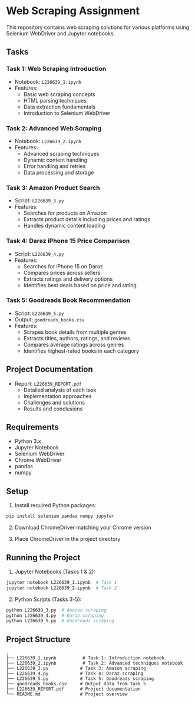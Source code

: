 # Web Scraping Assignment

This repository contains web scraping solutions for various platforms using Selenium WebDriver and Jupyter notebooks.

## Tasks

### Task 1: Web Scraping Introduction
- Notebook: `L226639_1.ipynb`
- Features:
  - Basic web scraping concepts
  - HTML parsing techniques
  - Data extraction fundamentals
  - Introduction to Selenium WebDriver

### Task 2: Advanced Web Scraping
- Notebook: `L226639_2.ipynb`
- Features:
  - Advanced scraping techniques
  - Dynamic content handling
  - Error handling and retries
  - Data processing and storage

### Task 3: Amazon Product Search
- Script: `L226639_3.py`
- Features:
  - Searches for products on Amazon
  - Extracts product details including prices and ratings
  - Handles dynamic content loading

### Task 4: Daraz iPhone 15 Price Comparison
- Script: `L226639_4.py`
- Features:
  - Searches for iPhone 15 on Daraz
  - Compares prices across sellers
  - Extracts ratings and delivery options
  - Identifies best deals based on price and rating

### Task 5: Goodreads Book Recommendation
- Script: `L226639_5.py`
- Output: `goodreads_books.csv`
- Features:
  - Scrapes book details from multiple genres
  - Extracts titles, authors, ratings, and reviews
  - Compares average ratings across genres
  - Identifies highest-rated books in each category

## Project Documentation
- Report: `L226639_REPORT.pdf`
  - Detailed analysis of each task
  - Implementation approaches
  - Challenges and solutions
  - Results and conclusions

## Requirements
- Python 3.x
- Jupyter Notebook
- Selenium WebDriver
- Chrome WebDriver
- pandas
- numpy

## Setup
1. Install required Python packages:
```bash
pip install selenium pandas numpy jupyter
```

2. Download ChromeDriver matching your Chrome version

3. Place ChromeDriver in the project directory

## Running the Project
1. Jupyter Notebooks (Tasks 1 & 2):
```bash
jupyter notebook L226639_1.ipynb  # Task 1
jupyter notebook L226639_2.ipynb  # Task 2
```

2. Python Scripts (Tasks 3-5):
```bash
python L226639_3.py  # Amazon scraping
python L226639_4.py  # Daraz scraping
python L226639_5.py  # Goodreads scraping
```

## Project Structure
```
.
├── L226639_1.ipynb          # Task 1: Introduction notebook
├── L226639_2.ipynb          # Task 2: Advanced techniques notebook
├── L226639_3.py            # Task 3: Amazon scraping
├── L226639_4.py            # Task 4: Daraz scraping
├── L226639_5.py            # Task 5: Goodreads scraping
├── goodreads_books.csv     # Output data from Task 5
├── L226639_REPORT.pdf      # Project documentation
└── README.md               # Project overview
```